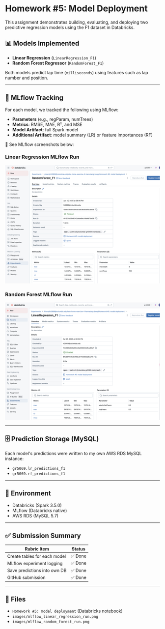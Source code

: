 # Homework #5: Model Deployment

This assignment demonstrates building, evaluating, and deploying two predictive regression models using the F1 dataset in Databricks.

## 📊 Models Implemented
- **Linear Regression** (`LinearRegression_F1`)
- **Random Forest Regressor** (`RandomForest_F1`)

Both models predict lap time (`milliseconds`) using features such as lap number and position.

---

## 🔁 MLflow Tracking
For each model, we tracked the following using MLflow:
- **Parameters** (e.g., regParam, numTrees)
- **Metrics**: RMSE, MAE, R², and MSE
- **Model Artifact**: full Spark model
- **Additional Artifact**: model summary (LR) or feature importances (RF)

📸 See MLflow screenshots below:

### Linear Regression MLflow Run  
![Linear Regression MLflow Run](images/mlflow_linear_regression_run.png)

### Random Forest MLflow Run  
![Random Forest MLflow Run](images/mlflow_random_forest_run.png)

---

## 🗄️ Prediction Storage (MySQL)
Each model's predictions were written to my own AWS RDS MySQL instance:
- `gr5069.lr_predictions_f1`
- `gr5069.rf_predictions_f1`

---

## 🧠 Environment
- Databricks (Spark 3.5.0)
- MLflow (Databricks native)
- AWS RDS (MySQL 5.7)

---

## ✅ Submission Summary

| Rubric Item | Status |
|-------------|--------|
| Create tables for each model | ✅ Done |
| MLflow experiment logging | ✅ Done |
| Save predictions into own DB | ✅ Done |
| GitHub submission | ✅ Done |

---

## 📂 Files
- `Homework #5: model deployment` (Databricks notebook)
- `images/mlflow_linear_regression_run.png`
- `images/mlflow_random_forest_run.png`
